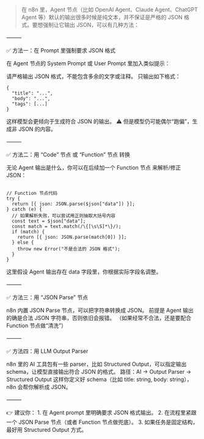 > 在 n8n 里，Agent 节点（比如 OpenAI Agent、Claude Agent、ChatGPT Agent 等）默认的输出很多时候是纯文本，并不保证是严格的 JSON 格       式。要想强制让它输出 JSON，可以有几种方法：

⸻

✅ 方法一：在 Prompt 里强制要求 JSON 格式

在 Agent 节点的 System Prompt 或 User Prompt 里加入类似提示：

请严格输出 JSON 格式，不能包含多余的文字或注释。
只输出如下格式：
```
{
  "title": "...",
  "body": "...",
  "tags": [...]
}

```
这样模型会更倾向于生成符合 JSON 的输出。
⚠️ 但是模型仍可能偶尔“跑偏”，生成非 JSON 的内容。

⸻

✅ 方法二：用 “Code” 节点 或 “Function” 节点 转换

无论 Agent 输出是什么，你可以在后续加一个 Function 节点 来解析/修正 JSON：
```

// Function 节点代码
try {
  return [{ json: JSON.parse($json["data"]) }];
} catch (e) {
  // 如果解析失败，可以尝试用正则抽取大括号内容
  const text = $json["data"];
  const match = text.match(/\{[\s\S]*\}/);
  if (match) {
    return [{ json: JSON.parse(match[0]) }];
  } else {
    throw new Error("不是合法的 JSON 格式");
  }
}

```
这里假设 Agent 输出存在 data 字段里，你根据实际字段名调整。

⸻

✅ 方法三：用 “JSON Parse” 节点

n8n 内置 JSON Parse 节点，可以把字符串转换成 JSON。
前提是 Agent 输出的确是合法 JSON 字符串，否则依旧会报错。
（如果经常不合法，还是要配合 Function 节点做“清洗”）

⸻

✅ 方法四：用 LLM Output Parser

n8n 里的 AI 工具包有一些 parser，比如 Structured Output，可以指定输出 schema，让模型直接输出符合 JSON 的格式。
路径：AI → Output Parser → Structured Output
这样你定义好 schema（比如 title: string, body: string），n8n 会帮你解析成 JSON。

⸻

👉 建议你：
	1.	在 Agent prompt 里明确要求 JSON 格式输出。
	2.	在流程里紧跟一个 JSON Parse 节点（或者 Function 节点做兜底）。
	3.	如果任务是固定结构，最好用 Structured Output 方式。

